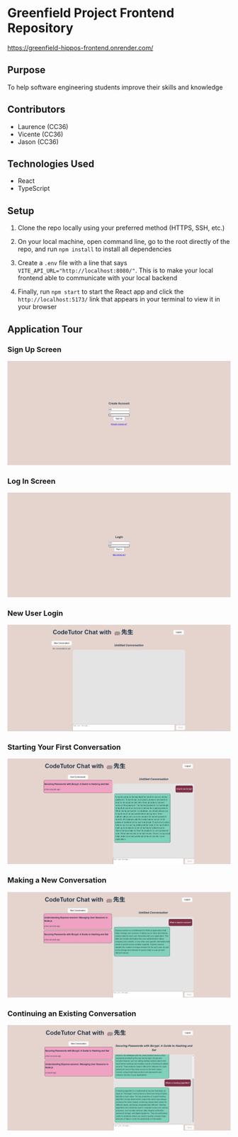 # Greenfield Project Frontend Repository

https://greenfield-hippos-frontend.onrender.com/

## Purpose

To help software engineering students improve their skills and knowledge

## Contributors

- Laurence (CC36)
- Vicente (CC36)
- Jason (CC36)

## Technologies Used

- React
- TypeScript

## Setup

1. Clone the repo locally using your preferred method (HTTPS, SSH, etc.)

2. On your local machine, open command line, go to the root directly of the repo, and run `npm install` to install all dependencies

3. Create a `.env` file with a line that says `VITE_API_URL="http://localhost:8080/"`. This is to make your local frontend able to communicate with your local backend

4. Finally, run `npm start` to start the React app and click the `http://localhost:5173/` link that appears in your terminal to view it in your browser

## Application Tour

### Sign Up Screen

![alt text](image-1.png)

### Log In Screen

![alt text](image-2.png)

### New User Login

![alt text](image-3.png)

### Starting Your First Conversation

![alt text](image-4.png)

### Making a New Conversation

![alt text](image-5.png)

### Continuing an Existing Conversation

![alt text](image-6.png)